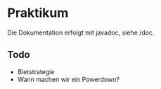 # Praktikum

Die Dokumentation erfolgt mit javadoc, siehe /doc.

## Todo

- Bietstrategie
- Wann machen wir ein Powerdown?